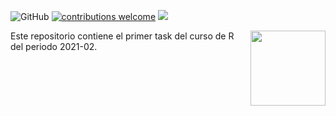 ![GitHub](https://img.shields.io/github/license/taller-R/task_r_202102) [![contributions welcome](https://img.shields.io/badge/contributions-welcome-brightgreen.svg?style=flat)](https://github.com/taller-R/task_r_202102/issues) ![](https://img.shields.io/github/followers/taller-R?style=social)

<img src="https://avatars0.githubusercontent.com/u/69440432?s=400&u=96b3e58c713578b563d5c3d3c259f34965ac8e33&v=4" align="right" width=120 height=120 alt="" />

Este repositorio contiene el primer task del curso de R del periodo 2021-02. 
